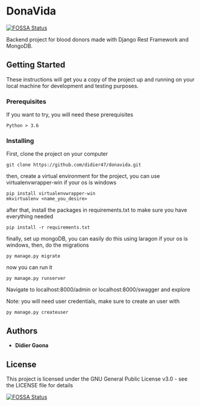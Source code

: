 # DonaVida
[![FOSSA Status](https://app.fossa.com/api/projects/git%2Bgithub.com%2Fdidier47%2Fdonavida.svg?type=shield)](https://app.fossa.com/projects/git%2Bgithub.com%2Fdidier47%2Fdonavida?ref=badge_shield)


Backend project for blood donors made with Django Rest Framework and MongoDB.

## Getting Started

These instructions will get you a copy of the project up and running on your local machine for development and testing purposes.

### Prerequisites

If you want to try, you will need these prerequisites

```
Python > 3.6
```

### Installing

First, clone the project on your computer

```
git clone https://github.com/didier47/donavida.git
```

then, create a virtual environment for the project, you can use virtualenvwrapper-win if your os is windows

```
pip install virtualenvwrapper-win
mkvirtualenv <name_you_desire>
```

after that, install the packages in requirements.txt to make sure you have everything needed

```
pip install -r requirements.txt
```

finally, set up mongoDB, you can easily do this using laragon if your os is windows, then, do the migrations

```
py manage.py migrate
```

now you can run it

```
py manage.py runserver
```

Navigate to localhost:8000/admin or localhost:8000/swagger and explore

Note: you will need user credentials, make sure to create an user with

```
py manage.py createuser
```

## Authors

* **Didier Gaona**

## License

This project is licensed under the GNU General Public License v3.0 - see the LICENSE file for details


[![FOSSA Status](https://app.fossa.com/api/projects/git%2Bgithub.com%2Fdidier47%2Fdonavida.svg?type=large)](https://app.fossa.com/projects/git%2Bgithub.com%2Fdidier47%2Fdonavida?ref=badge_large)